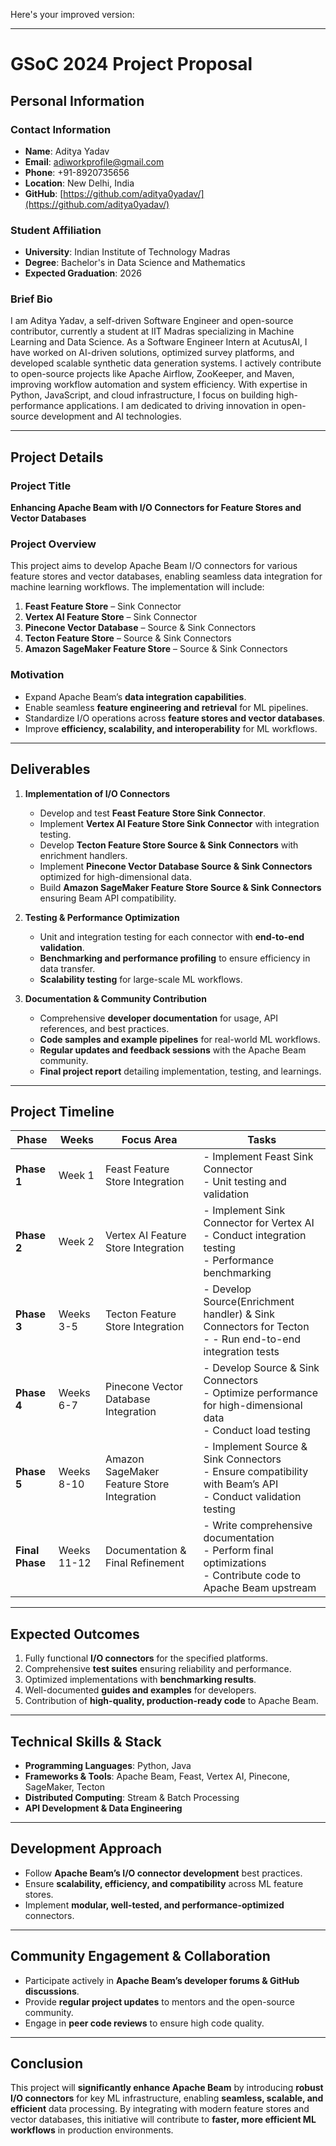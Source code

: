 Here's your improved version:  

---

# **GSoC 2024 Project Proposal**  

## **Personal Information**  

### **Contact Information**  
- **Name**: Aditya Yadav  
- **Email**: adiworkprofile@gmail.com  
- **Phone**: +91-8920735656  
- **Location**: New Delhi, India  
- **GitHub**: [https://github.com/aditya0yadav/](https://github.com/aditya0yadav/)  

### **Student Affiliation**  
- **University**: Indian Institute of Technology Madras  
- **Degree**: Bachelor's in Data Science and Mathematics  
- **Expected Graduation**: 2026  

### Brief Bio 
I am Aditya Yadav, a self-driven Software Engineer and open-source contributor, currently a student at IIT Madras specializing in Machine Learning and Data Science. As a Software Engineer Intern at AcutusAI, I have worked on AI-driven solutions, optimized survey platforms, and developed scalable synthetic data generation systems. I actively contribute to open-source projects like Apache Airflow, ZooKeeper, and Maven, improving workflow automation and system efficiency. With expertise in Python, JavaScript, and cloud infrastructure, I focus on building high-performance applications. I am dedicated to driving innovation in open-source development and AI technologies.

---

## **Project Details**  

### **Project Title**  
**Enhancing Apache Beam with I/O Connectors for Feature Stores and Vector Databases**  

### **Project Overview**  
This project aims to develop Apache Beam I/O connectors for various feature stores and vector databases, enabling seamless data integration for machine learning workflows. The implementation will include:  

1. **Feast Feature Store** – Sink Connector  
2. **Vertex AI Feature Store** – Sink Connector  
3. **Pinecone Vector Database** – Source & Sink Connectors  
4. **Tecton Feature Store** – Source & Sink Connectors  
5. **Amazon SageMaker Feature Store** – Source & Sink Connectors  

### **Motivation**  
- Expand Apache Beam’s **data integration capabilities**.  
- Enable seamless **feature engineering and retrieval** for ML pipelines.  
- Standardize I/O operations across **feature stores and vector databases**.  
- Improve **efficiency, scalability, and interoperability** for ML workflows.  

---

## **Deliverables**  

1. **Implementation of I/O Connectors**  
   - Develop and test **Feast Feature Store Sink Connector**.  
   - Implement **Vertex AI Feature Store Sink Connector** with integration testing.  
   - Develop **Tecton Feature Store Source & Sink Connectors** with enrichment handlers.  
   - Implement **Pinecone Vector Database Source & Sink Connectors** optimized for high-dimensional data.  
   - Build **Amazon SageMaker Feature Store Source & Sink Connectors** ensuring Beam API compatibility.  

2. **Testing & Performance Optimization**  
   - Unit and integration testing for each connector with **end-to-end validation**.  
   - **Benchmarking and performance profiling** to ensure efficiency in data transfer.  
   - **Scalability testing** for large-scale ML workflows.  

3. **Documentation & Community Contribution**  
   - Comprehensive **developer documentation** for usage, API references, and best practices.  
   - **Code samples and example pipelines** for real-world ML workflows.  
   - **Regular updates and feedback sessions** with the Apache Beam community.  
   - **Final project report** detailing implementation, testing, and learnings.  

---

## **Project Timeline**  

| **Phase**       | **Weeks**  | **Focus Area**                                      | **Tasks**  |
|----------------|------------|-----------------------------------------------------|------------|
| **Phase 1**    | Week 1     | Feast Feature Store Integration                     | - Implement Feast Sink Connector <br> - Unit testing and validation |
| **Phase 2**    | Week 2     | Vertex AI Feature Store Integration                | - Implement Sink Connector for Vertex AI <br> - Conduct integration testing <br> - Performance benchmarking |
| **Phase 3**    | Weeks 3-5  | Tecton Feature Store Integration                   | - Develop Source(Enrichment handler) & Sink Connectors for Tecton <br> - - Run end-to-end integration tests |
| **Phase 4**    | Weeks 6-7  | Pinecone Vector Database Integration              | - Develop Source & Sink Connectors <br> - Optimize performance for high-dimensional data <br> - Conduct load testing |
| **Phase 5**    | Weeks 8-10 | Amazon SageMaker Feature Store Integration        | - Implement Source & Sink Connectors <br> - Ensure compatibility with Beam’s API <br> - Conduct validation testing |
| **Final Phase**| Weeks 11-12| Documentation & Final Refinement                  | - Write comprehensive documentation <br> - Perform final optimizations <br> - Contribute code to Apache Beam upstream |

---

## **Expected Outcomes**  
1. Fully functional **I/O connectors** for the specified platforms.  
2. Comprehensive **test suites** ensuring reliability and performance.  
3. Optimized implementations with **benchmarking results**.  
4. Well-documented **guides and examples** for developers.  
5. Contribution of **high-quality, production-ready code** to Apache Beam.  

---

## **Technical Skills & Stack**  
- **Programming Languages**: Python, Java  
- **Frameworks & Tools**: Apache Beam, Feast, Vertex AI, Pinecone, SageMaker, Tecton  
- **Distributed Computing**: Stream & Batch Processing  
- **API Development & Data Engineering**  

---

## **Development Approach**  
- Follow **Apache Beam’s I/O connector development** best practices.  
- Ensure **scalability, efficiency, and compatibility** across ML feature stores.  
- Implement **modular, well-tested, and performance-optimized** connectors.  

---

## **Community Engagement & Collaboration**  
- Participate actively in **Apache Beam’s developer forums & GitHub discussions**.  
- Provide **regular project updates** to mentors and the open-source community.  
- Engage in **peer code reviews** to ensure high code quality.  

---

## **Conclusion**  
This project will **significantly enhance Apache Beam** by introducing **robust I/O connectors** for key ML infrastructure, enabling **seamless, scalable, and efficient** data processing. By integrating with modern feature stores and vector databases, this initiative will contribute to **faster, more efficient ML workflows** in production environments.